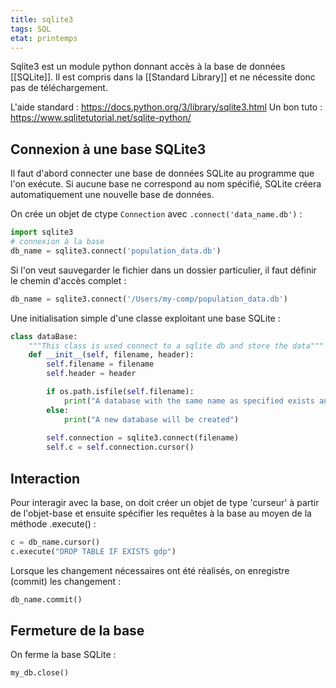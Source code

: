 ```yaml
---
title: sqlite3
tags: SQL
etat: printemps
---
```


Sqlite3 est un module python donnant accès à la base de données [[SQLite]]. Il est compris dans la [[Standard Library]] et ne nécessite donc pas de téléchargement.

L'aide standard : https://docs.python.org/3/library/sqlite3.html
Un bon tuto : https://www.sqlitetutorial.net/sqlite-python/

## Connexion à une base SQLite3

Il faut d'abord connecter une base de données SQLite au programme que l'on exécute. Si aucune base ne correspond au nom spécifié, SQLite créera automatiquement une nouvelle base de données.

On crée un objet de ctype `Connection` avec `.connect('data_name.db')` :

```python
import sqlite3
# connexion à la base
db_name = sqlite3.connect('population_data.db')
```

Si l'on veut sauvegarder le fichier dans un dossier particulier, il faut définir le chemin d'accès complet :
```python
db_name = sqlite3.connect('/Users/my-comp/population_data.db')
```

Une initialisation simple d'une classe exploitant une base SQLite :
```python
class dataBase:
    """This class is used connect to a sqlite db and store the data"""
    def __init__(self, filename, header):
        self.filename = filename
        self.header = header

        if os.path.isfile(self.filename):
            print("A database with the same name as specified exists and will be used")
        else:
            print("A new database will be created")
            
        self.connection = sqlite3.connect(filename)
        self.c = self.connection.cursor()
````

## Interaction
Pour interagir avec la base, on doit créer un objet de type 'curseur' à partir de l'objet-base et ensuite spécifier les requêtes à la base au moyen de la méthode .execute() :

```python
c = db_name.cursor()
c.execute("DROP TABLE IF EXISTS gdp")
```

Lorsque les changement nécessaires ont été réalisés, on enregistre (commit) les changement :
```python
db_name.commit()
````

## Fermeture de la base
On ferme la base SQLite :

```python
my_db.close()
```

